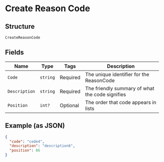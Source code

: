 
# Create Reason Code

## Structure

`CreateReasonCode`

## Fields

| Name | Type | Tags | Description |
|  --- | --- | --- | --- |
| `Code` | `string` | Required | The unique identifier for the ReasonCode |
| `Description` | `string` | Required | The friendly summary of what the code signifies |
| `Position` | `int?` | Optional | The order that code appears in lists |

## Example (as JSON)

```json
{
  "code": "code4",
  "description": "description6",
  "position": 86
}
```


